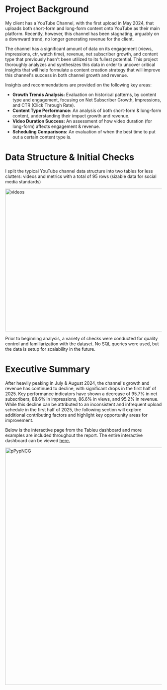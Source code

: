 # Project Background
My client has a YouTube Channel, with the first upload in May 2024, that uploads both short-form and long-form content onto YouTube as their main platform. Recently, however, this channel has been stagnating, arguably on a downward trend, no longer generating revenue for the client.

The channel has a significant amount of data on its engagement (views, impressions, ctr, watch time), revenue, net subscriber growth, and content type that previously hasn't been utilized to its fullest potential. This project thoroughly analyzes and synthesizes this data in order to uncover critical insights that will help formulate a content creation strategy that will improve this channel's success in both channel growth and revenue.

Insights and recommendations are provided on the following key areas:
- **Growth Trends Analysis:** Evaluation on historical patterns, by content type and engagement, focusing on Net Subscriber Growth, Impressions, and CTR (Click Through Rate).
- **Content Type Performance:** An analysis of both short-form & long-form content, understanding their impact growth and revenue.
- **Video Duration Success:** An assessment of how video duration (for long-form) affects engagement & revenue.
- **Scheduling Comparisons:** An evaluation of when the best time to put out a certain content type is.

# Data Structure & Initial Checks
I split the typical YouTube channel data structure into two tables for less clutters: videos and metrics with a total of 95 rows (sizable data for social media standards)

<img width="786" height="457" alt="videos" src="https://github.com/user-attachments/assets/413e4593-e9c4-4014-9b5b-66c0697fa01c" />

Prior to beginning analysis, a variety of checks were conducted for quality control and familiarization with the dataset. No SQL queries were used, but the data is setup for scalability in the future.

# Executive Summary
After heavily peaking in July & August 2024, the channel's growth and revenue has continued to decline, with significant drops in the first half of 2025. Key performance indicators have shown a decrease of 95.7% in net subscribers, 88.6% in impressions, 86.6% in views, and 95.2% in revenue. While this decline can be attributed to an inconsistent and infrequent upload schedule in the first half of 2025, the following section will explore additional contributing factors and highlight key opportunity areas for improvement.

Below is the interactive page from the Tableu dashboard and more examples are included throughout the report. The entire interactive dashboard can be viewed [here.](https://public.tableau.com/views/ConsultingProjectDashboard/Dashboard1?:language=en-US&publish=yes&:sid=&:redirect=auth&:display_count=n&:origin=viz_share_link)

<img width="1253" height="760" alt="pPypNCG" src="https://github.com/user-attachments/assets/6f994f70-153a-4026-a3db-2b69b925b464" />
